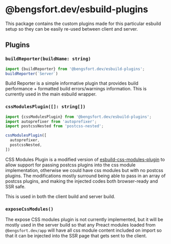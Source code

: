 # @bengsfort.dev/esbuild-plugins

This package contains the custom plugins made for this particular esbuild setup so they can be easily re-used between client and server.

## Plugins

### `buildReporter(buildName: string)`

```js
import {buildReporter} from '@bengsfort.dev/esbuild-plugins';
buildReporter(`Server`)
```

Build Reporter is a simple informative plugin that provides build performance + formatted build errors/warnings information. This is currently used in the main esbuild wrapper.

### `cssModulesPlugin([]: string[])`

```js
import {cssModulesPlugin} from '@bengsfort.dev/esbuild-plugins';
import autoprefixer from 'autoprefixer';
import postcssNested from 'postcss-nested';

cssModulesPlugin([
  autoprefixer,
  postcssNested,
])
```

CSS Modules Plugin is a modified version of [esbuild-css-modules-plugin](https://github.com/indooorsman/esbuild-css-modules-plugin) to allow support for passing postcss plugins into the css module implementation, otherwise we could have css modules but with no postcss plugins. The modifications mostly surround being able to pass in an array of postcss plugins, and making the injected codes both browser-ready and SSR safe.

This is used in both the client build and server build.

### `exposeCssModules()`

The expose CSS modules plugin is not currently implemented, but it will be mostly used in the server build so that any Preact modules loaded from `@bengsfort.dev/app` will have all css module content included on import so that it can be injected into the SSR page that gets sent to the client.
